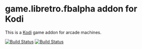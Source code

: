 # game.libretro.fbalpha addon for Kodi

This is a [Kodi](http://kodi.tv) game addon for arcade machines.

[![Build Status](https://travis-ci.org/kodi-game/game.libretro.fbalpha?branch=master)](https://travis-ci.org/kodi-game/game.libretro.fbalpha)
[![Build Status](https://ci.appveyor.com/api/projects/status/github/kodi-game/game.libretro.fbalpha?svg=true)](https://ci.appveyor.com/project/kodi-game/game-libretro-fbalpha)
